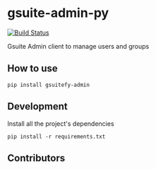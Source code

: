# gsuite-admin-py

[![Build Status](https://travis-ci.org/marcosvidolin/gsuitefy-admin.svg?branch=master)](https://travis-ci.org/marcosvidolin/gsuitefy-admin)

Gsuite Admin client to manage users and groups

## How to use

```shell
pip install gsuitefy-admin
```

## Development

Install all the project's dependencies

```shell
pip install -r requirements.txt
```

## Contributors
